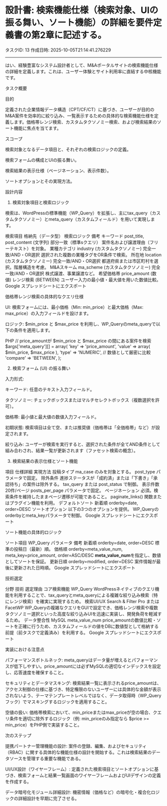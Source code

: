 # 設計書: 検索機能仕様（検索対象、UIの振る舞い、ソート機能）の詳細を要件定義書の第2章に記述する。

タスクID: 13
作成日時: 2025-10-05T21:14:41.276229

---

はい、経験豊富なシステム設計者として、M&Aポータルサイトの検索機能仕様の詳細を定義します。これは、ユーザー体験とサイト利用率に直結する中核機能です。

タスク概要

目的

定義された企業情報データ構造（CPT/CF/CT）に基づき、ユーザーが目的のM&A案件を効率的に絞り込み、一覧表示するための具体的な検索機能仕様を定義します。価格帯レンジ検索、カスタムタクソノミー検索、および検索結果のソート機能に焦点を当てます。

スコープ

検索対象となるデータ項目と、それぞれの検索ロジックの定義。

検索フォームの構成とUIの振る舞い。

検索結果の表示仕様（ページネーション、表示件数）。

ソートオプションとその実現方法。

設計内容

1. 検索対象項目と検索ロジック

検索は、WordPressの標準機能（WP_Query）を拡張し、主にtax_query（カスタムタクソノミー）とmeta_query（カスタムフィールド）を用いて実現します。

検索項目	格納先（データ型）	検索ロジック	備考
キーワード	post_title, post_content (文字列)	部分一致（標準sクエリ）	案件名および譲渡理由（フリーテキスト）を対象。
業種カテゴリ	industry (カスタムタクソノミー)	完全一致/AND・OR選択	選択された複数の業種タグをOR条件で検索。
所在地	location (カスタムタクソノミー)	完全一致/AND・OR選択	都道府県または市区町村を選択。階層構造を考慮。
M&Aスキーム	ma_scheme (カスタムタクソノミー)	完全一致/AND・OR選択	株式譲渡、事業譲渡など。
希望価格帯	price_amount (数値)	レンジ検索 (BETWEEN)	ユーザー入力の最小値・最大値を用いた数値比較。
Google スプレッドシートにエクスポート

価格帯レンジ検索の具体的なクエリ仕様

UI: 検索フォームには、最小価格（Min: min_price）と最大価格（Max: max_price）の入力フィールドを設けます。

ロジック: $min_price と $max_price を利用し、WP_Queryのmeta_queryで以下の条件を適用します。

PHP
// price_amountが $min_price と $max_price の間にある案件を検索
$args['meta_query'][] = array(
    'key'     => 'price_amount',
    'value'   => array( $min_price, $max_price ),
    'type'    => 'NUMERIC', // 数値として厳密に比較
    'compare' => 'BETWEEN',
);


2. 検索フォーム (UI) の振る舞い

入力形式:

キーワード: 任意のテキスト入力フィールド。

タクソノミー: チェックボックスまたはマルチセレクトボックス（複数選択を許可）。

価格帯: 最小値と最大値の数値入力フィールド。

初期状態: 検索項目は全て空、または推奨値（価格帯は「全価格帯」など）が設定されます。

絞り込み: ユーザーが検索を実行すると、選択された条件が全てAND条件として組み合わされ、結果一覧が更新されます（ファセット検索の概念）。

3. 検索結果の表示仕様とソート機能

項目	仕様詳細	実現方法
投稿タイプ	ma_case のみを対象とする。	post_type パラメータで固定。
除外条件	進捗ステータスが「成約済」または「下書き」「承認待ち」の案件は除外する。	tax_query または post_status で制御。
表示件数	20件/ページ	posts_per_page パラメータで固定。
ページネーション	必須。検索条件を維持したままページ遷移が可能であること。	paginate_links() 関数またはプラグイン機能を利用。
デフォルトソート	新着順	orderby=date, order=DESC
ソートオプション	以下の3つのオプションを提供。	WP_Queryのorderbyとmeta_keyパラメータで制御。
Google スプレッドシートにエクスポート

ソート機能の具体的ロジック

ソート項目	WP_Query パラメータ	備考
新着順	orderby=date, order=DESC	標準の投稿日（最新）順。
価格順	orderby=meta_value_num, meta_key=price_amount, order=ASC/DESC	**meta_value_num**を指定し、数値としてソートを保証。
更新日順	orderby=modified, order=DESC	案件情報が最後に更新された日時順。
Google スプレッドシートにエクスポート

技術選定

分野	技術	選定理由
コア検索機能	WP_Query	WordPressネイティブのクエリ機能を利用することで、tax_queryとmeta_queryによる複雑な絞り込み検索（特にレンジ検索）を確実に実現するため。
検索UI/UX	Search & Filter Pro または FacetWP	WP_Queryの複雑なクエリをGUIで設定でき、価格レンジ検索や複数タクソノミー選択といった高度な絞り込みUIを迅速に実装し、開発負荷を軽減するため。
データ整合性	MySQL meta_value_num	price_amountの数値比較・ソートを正確に行うため、カスタムフィールドの値をDBに数値型として格納する前提（前タスクで定義済み）を利用する。
Google スプレッドシートにエクスポート

実装における注意点

パフォーマンスボトルネック: meta_queryはデータ量が増えるとパフォーマンスが低下しやすい。price_amountには必ずMySQLの適切なインデックスを設定し、応答速度を確保すること。

セキュリティとデータマスキング: 検索結果一覧に表示されるprice_amountは、アクセス制御の仕様に基づき、特定権限のないユーザーには具体的な金額が表示されないよう、テーマテンプレートレベルではなく、データ取得時（WP_Queryフック）でマスキングするロジックを適用すること。

空値の扱い: 価格帯検索において、min_priceまたはmax_priceが空の場合、クエリ条件を適切に除外するロジック（例: min_priceのみ指定なら $price >= min_price）をPHP側で実装すること。

次のステップ

提携パートナー管理機能の設計: 案件の登録、編集、およびセキュリティ（RBAC）に関する具体的な機能仕様の設計を開始する。これは検索結果のデータソースを管理する重要な機能である。

UI/UX設計（ワイヤーフレーム）: 定義された検索項目とソートオプションに基づき、検索フォームと結果一覧画面のワイヤーフレームおよびUIデザインの定義を作成する。

データ暗号化モジュール詳細設計: 機密情報（価格など）の暗号化・複合化ロジックの詳細設計を早期に完了させる。